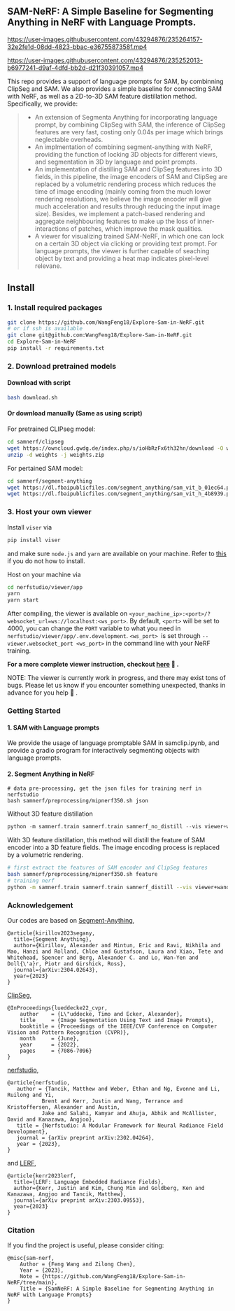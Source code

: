 ## SAM-NeRF: A Simple Baseline for Segmenting Anything in NeRF with Language Prompts.



https://user-images.githubusercontent.com/43294876/235264157-32e2fe1d-08dd-4823-bbac-e3675587358f.mp4



https://user-images.githubusercontent.com/43294876/235252013-b6977241-d9af-4dfd-bb2d-d21f30391057.mp4


This repo provides a support of language prompts for SAM, by combinning ClipSeg and SAM. We also provides a simple baseline for connecting SAM with NeRF, as well as a 2D-to-3D SAM feature distillation method. Specifically, we provide:

> - An extension of Segmenta Anything for incorporating language prompt, by combining ClipSeg with SAM, the inference of ClipSeg features are very fast, costing only 0.04s per image which brings neglectable overheads.
> - An implmentation of combining segment-anything with NeRF, providing the function of locking 3D objects for different views, and segmentation in 3D by language and point prompts.
>  - An implementation of distilling SAM and ClipSeg features into 3D fields, in this pipeline, the image encoders of SAM and ClipSeg are replaced by a volumetric rendering process which reduces the time of image encoding (mainly coming from the much lower rendering resolutions, we believe the image encoder will give much acceleration and results through reducing the input image size). Besides, we implement a patch-based rendering and aggregate neighbouring features to make up the loss of inner-interactions of patches, which improve the mask qualities.
> - A viewer for visualizing trained SAM-NeRF, in which one can lock on a certain 3D object via clicking or providing text prompt. For language prompts, the viewer is further capable of seaching object by text and providing a heat map indicates pixel-level relevane.


## Install
### 1. Install required packages
```bash
git clone https://github.com/WangFeng18/Explore-Sam-in-NeRF.git
# or if ssh is available
git clone git@github.com:WangFeng18/Explore-Sam-in-NeRF.git
cd Explore-Sam-in-NeRF
pip install -r requirements.txt
```

### 2. Download pretrained models

#### Download with script

```bash
bash download.sh
```


#### Or download manually (Same as using script)

For pretrained CLIPseg model:

```bash
cd samnerf/clipseg
wget https://owncloud.gwdg.de/index.php/s/ioHbRzFx6th32hn/download -O weights.zip
unzip -d weights -j weights.zip
```

For pertained SAM model:

```bash
cd samnerf/segment-anything
wget https://dl.fbaipublicfiles.com/segment_anything/sam_vit_b_01ec64.pth
wget https://dl.fbaipublicfiles.com/segment_anything/sam_vit_h_4b8939.pth
```


### 3. Host your own viewer

Install `viser` via

```bash
pip install viser
```

and make sure `node.js` and `yarn` are available on your machine. Refer to [this](https://www.digitalocean.com/community/tutorials/how-to-install-node-js-on-ubuntu-20-04) if you do not how to install.



Host on your machine via

```bash
cd nerfstudio/viewer/app
yarn
yarn start
```

After compiling, the viewer is available on `<your_machine_ip>:<port>/?websocket_url=ws://localhost:<ws_port>`. By default, `<port>` will be set to 4000, you can change the `PORT` variable to what you need in `nerfstudio/viewer/app/.env.development`. `<ws_port> `is set through `--viewer.websocket_port <ws_port>` in the command line with your NeRF training.

**For a more complete viewer instruction, checkout [here](./nerfstudio/viewer/intructions.md) :hear_no_evil: .**

NOTE: The viewer is currently work in progress, and there may exist tons of bugs. Please let us know if you encounter something unexpected, thanks in advance for you help :smiling_face_with_three_hearts: . 



### Getting Started

#### 1. SAM with Language prompts

We provide the usage of language promptable SAM in samclip.ipynb, and provide a gradio program for interactively segmenting objects with language prompts.

#### 2. Segment Anything in NeRF
```
# data pre-processing, get the json files for training nerf in nerfstudio
bash samnerf/preprocessing/mipnerf350.sh json
```

Without 3D feature distillation
```python
python -m samnerf.train samnerf.train samnerf_no_distill --vis viewer+wandb --viewer.websocket-port 7007
```

With 3D feature distillation, this method will distill the feature of SAM encoder into a 3D feature fields. The image encoding process is replaced by a volumetric rendering.
```bash
# first extract the features of SAM encoder and ClipSeg features
bash samnerf/preprocessing/mipnerf350.sh feature
# training nerf
python -m samnerf.train samnerf.train samnerf_distill --vis viewer+wandb --viewer.websocket-port 7007
```


### Acknowledgement
Our codes are based on 
[Segment-Anything](https://github.com/facebookresearch/segment-anything),
```
@article{kirillov2023segany,
  title={Segment Anything},
  author={Kirillov, Alexander and Mintun, Eric and Ravi, Nikhila and Mao, Hanzi and Rolland, Chloe and Gustafson, Laura and Xiao, Tete and Whitehead, Spencer and Berg, Alexander C. and Lo, Wan-Yen and Doll{\'a}r, Piotr and Girshick, Ross},
  journal={arXiv:2304.02643},
  year={2023}
}
```

[ClipSeg](https://github.com/timojl/clipseg),
```
@InProceedings{lueddecke22_cvpr,
    author    = {L\"uddecke, Timo and Ecker, Alexander},
    title     = {Image Segmentation Using Text and Image Prompts},
    booktitle = {Proceedings of the IEEE/CVF Conference on Computer Vision and Pattern Recognition (CVPR)},
    month     = {June},
    year      = {2022},
    pages     = {7086-7096}
}
```

 [nerfstudio](https://github.com/nerfstudio-project/nerfstudio),
 ```
@article{nerfstudio,
    author = {Tancik, Matthew and Weber, Ethan and Ng, Evonne and Li, Ruilong and Yi,
            Brent and Kerr, Justin and Wang, Terrance and Kristoffersen, Alexander and Austin,
            Jake and Salahi, Kamyar and Ahuja, Abhik and McAllister, David and Kanazawa, Angjoo},
    title = {Nerfstudio: A Modular Framework for Neural Radiance Field Development},
    journal = {arXiv preprint arXiv:2302.04264},
    year = {2023},
}
```
and [LERF](https://github.com/kerrj/lerf),
```
@article{kerr2023lerf,
  title={LERF: Language Embedded Radiance Fields},
  author={Kerr, Justin and Kim, Chung Min and Goldberg, Ken and Kanazawa, Angjoo and Tancik, Matthew},
  journal={arXiv preprint arXiv:2303.09553},
  year={2023}
}
```

### Citation
If you find the project is useful, please consider citing:

``` 
@misc{sam-nerf,
    Author = {Feng Wang and Zilong Chen},
    Year = {2023},
    Note = {https://github.com/WangFeng18/Explore-Sam-in-NeRF/tree/main},
    Title = {SamNeRF: A Simple Baseline for Segmenting Anything in NeRF with Language Prompts}
}
```
